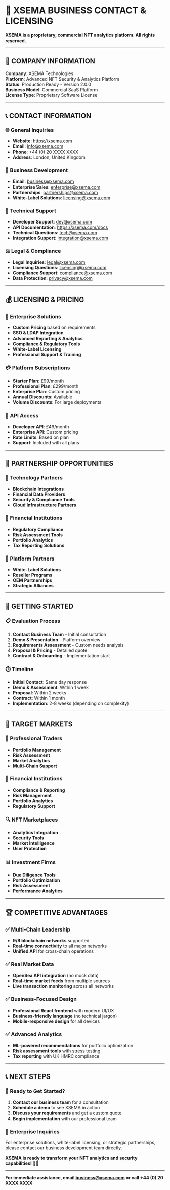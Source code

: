 # 💼 XSEMA BUSINESS CONTACT & LICENSING

**XSEMA is a proprietary, commercial NFT analytics platform. All rights reserved.**

---

## 🏢 **COMPANY INFORMATION**

**Company**: XSEMA Technologies  
**Platform**: Advanced NFT Security & Analytics Platform  
**Status**: Production Ready - Version 2.0.0  
**Business Model**: Commercial SaaS Platform  
**License Type**: Proprietary Software License  

---

## 📞 **CONTACT INFORMATION**

### **🌐 General Inquiries**
- **Website**: https://xsema.com
- **Email**: info@xsema.com
- **Phone**: +44 (0) 20 XXXX XXXX
- **Address**: London, United Kingdom

### **💼 Business Development**
- **Email**: business@xsema.com
- **Enterprise Sales**: enterprise@xsema.com
- **Partnerships**: partnerships@xsema.com
- **White-Label Solutions**: licensing@xsema.com

### **🔧 Technical Support**
- **Developer Support**: dev@xsema.com
- **API Documentation**: https://xsema.com/docs
- **Technical Questions**: tech@xsema.com
- **Integration Support**: integration@xsema.com

### **⚖️ Legal & Compliance**
- **Legal Inquiries**: legal@xsema.com
- **Licensing Questions**: licensing@xsema.com
- **Compliance Support**: compliance@xsema.com
- **Data Protection**: privacy@xsema.com

---

## 💰 **LICENSING & PRICING**

### **🏢 Enterprise Solutions**
- **Custom Pricing** based on requirements
- **SSO & LDAP Integration**
- **Advanced Reporting & Analytics**
- **Compliance & Regulatory Tools**
- **White-Label Licensing**
- **Professional Support & Training**

### **💳 Platform Subscriptions**
- **Starter Plan**: £99/month
- **Professional Plan**: £299/month
- **Enterprise Plan**: Custom pricing
- **Annual Discounts**: Available
- **Volume Discounts**: For large deployments

### **🔌 API Access**
- **Developer API**: £49/month
- **Enterprise API**: Custom pricing
- **Rate Limits**: Based on plan
- **Support**: Included with all plans

---

## 🤝 **PARTNERSHIP OPPORTUNITIES**

### **🔗 Technology Partners**
- **Blockchain Integrations**
- **Financial Data Providers**
- **Security & Compliance Tools**
- **Cloud Infrastructure Partners**

### **🏦 Financial Institutions**
- **Regulatory Compliance**
- **Risk Assessment Tools**
- **Portfolio Analytics**
- **Tax Reporting Solutions**

### **📱 Platform Partners**
- **White-Label Solutions**
- **Reseller Programs**
- **OEM Partnerships**
- **Strategic Alliances**

---

## 🚀 **GETTING STARTED**

### **📋 Evaluation Process**
1. **Contact Business Team** - Initial consultation
2. **Demo & Presentation** - Platform overview
3. **Requirements Assessment** - Custom needs analysis
4. **Proposal & Pricing** - Detailed quote
5. **Contract & Onboarding** - Implementation start

### **⏱️ Timeline**
- **Initial Contact**: Same day response
- **Demo & Assessment**: Within 1 week
- **Proposal**: Within 2 weeks
- **Contract**: Within 1 month
- **Implementation**: 2-8 weeks (depending on complexity)

---

## 🎯 **TARGET MARKETS**

### **💼 Professional Traders**
- **Portfolio Management**
- **Risk Assessment**
- **Market Analytics**
- **Multi-Chain Support**

### **🏢 Financial Institutions**
- **Compliance & Reporting**
- **Risk Management**
- **Portfolio Analytics**
- **Regulatory Support**

### **🔍 NFT Marketplaces**
- **Analytics Integration**
- **Security Tools**
- **Market Intelligence**
- **User Protection**

### **📊 Investment Firms**
- **Due Diligence Tools**
- **Portfolio Optimization**
- **Risk Assessment**
- **Performance Analytics**

---

## 🏆 **COMPETITIVE ADVANTAGES**

### **✅ Multi-Chain Leadership**
- **9/9 blockchain networks** supported
- **Real-time connectivity** to all major networks
- **Unified API** for cross-chain operations

### **✅ Real Market Data**
- **OpenSea API integration** (no mock data)
- **Real-time market feeds** from multiple sources
- **Live transaction monitoring** across all networks

### **✅ Business-Focused Design**
- **Professional React frontend** with modern UI/UX
- **Business-friendly language** (no technical jargon)
- **Mobile-responsive design** for all devices

### **✅ Advanced Analytics**
- **ML-powered recommendations** for portfolio optimization
- **Risk assessment tools** with stress testing
- **Tax reporting** with UK HMRC compliance

---

## 📞 **NEXT STEPS**

### **🚀 Ready to Get Started?**
1. **Contact our business team** for a consultation
2. **Schedule a demo** to see XSEMA in action
3. **Discuss your requirements** and get a custom quote
4. **Begin implementation** with our professional team

### **💼 Enterprise Inquiries**
For enterprise solutions, white-label licensing, or strategic partnerships, 
please contact our business development team directly.

**XSEMA is ready to transform your NFT analytics and security capabilities!** 🚀🎯

---

**For immediate assistance, email business@xsema.com or call +44 (0) 20 XXXX XXXX**
